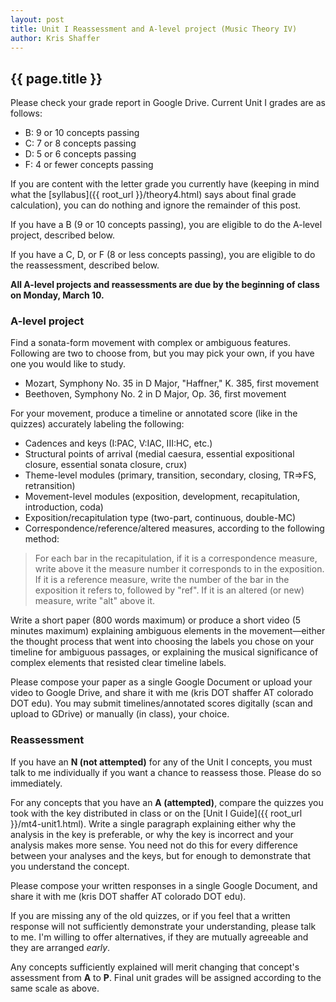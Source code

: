 ```yaml
---
layout: post
title: Unit I Reassessment and A-level project (Music Theory IV) 
author: Kris Shaffer
---
```


## {{ page.title }} ##

Please check your grade report in Google Drive. Current Unit I grades are as follows:

- B: 9 or 10 concepts passing  
- C: 7 or 8 concepts passing  
- D: 5 or 6 concepts passing  
- F: 4 or fewer concepts passing

If you are content with the letter grade you currently have (keeping in mind what the [syllabus]({{ root_url }}/theory4.html) says about final grade calculation), you can do nothing and ignore the remainder of this post.

If you have a B (9 or 10 concepts passing), you are eligible to do the A-level project, described below.

If you have a C, D, or F (8 or less concepts passing), you are eligible to do the reassessment, described below.

**All A-level projects and reassessments are due by the beginning of class on Monday, March 10.**

### A-level project ###

Find a sonata-form movement with complex or ambiguous features. Following are two to choose from, but you may pick your own, if you have one you would like to study.

- Mozart, Symphony No. 35 in D Major, "Haffner," K. 385, first movement  
- Beethoven, Symphony No. 2 in D Major, Op. 36, first movement  

For your movement, produce a timeline or annotated score (like in the quizzes) accurately labeling the following:

- Cadences and keys (I:PAC, V:IAC, III:HC, etc.)  
- Structural points of arrival (medial caesura, essential expositional closure, essential sonata closure, crux)  
- Theme-level modules (primary, transition, secondary, closing, TR=>FS, retransition)  
- Movement-level modules (exposition, development, recapitulation, introduction, coda)  
- Exposition/recapitulation type (two-part, continuous, double-MC)  
- Correspondence/reference/altered measures, according to the following method:

> For each bar in the recapitulation, if it is a correspondence measure, write above it the measure number it corresponds to in the exposition. If it is a reference measure, write the number of the bar in the exposition it refers to, followed by "ref". If it is an altered (or new) measure, write "alt" above it.


Write a short paper (800 words maximum) or produce a short video (5 minutes maximum) explaining ambiguous elements in the movement—either the thought process that went into choosing the labels you chose on your timeline for ambiguous passages, or explaining the musical significance of complex elements that resisted clear timeline labels.

Please compose your paper as a single Google Document or upload your video to Google Drive, and share it with me (kris DOT shaffer AT colorado DOT edu). You may submit timelines/annotated scores digitally (scan and upload to GDrive) or manually (in class), your choice.

### Reassessment ###

If you have an **N (not attempted)** for any of the Unit I concepts, you must talk to me individually if you want a chance to reassess those. Please do so immediately.

For any concepts that you have an **A (attempted)**, compare the quizzes you took with the key distributed in class or on the [Unit I Guide]({{ root_url }}/mt4-unit1.html). Write a single paragraph explaining either why the analysis in the key is preferable, or why the key is incorrect and your analysis makes more sense. You need not do this for every difference between your analyses and the keys, but for enough to demonstrate that you understand the concept.

Please compose your written responses in a single Google Document, and share it with me (kris DOT shaffer AT colorado DOT edu).

If you are missing any of the old quizzes, or if you feel that a written response will not sufficiently demonstrate your understanding, please talk to me. I'm willing to offer alternatives, if they are mutually agreeable and they are arranged *early*.

Any concepts sufficiently explained will merit changing that concept's assessment from **A** to **P**. Final unit grades will be assigned according to the same scale as above.